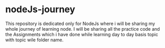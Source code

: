 # nodeJs-journey
This repository is dedicated only for NodeJs where i will be sharing my whole journey of learning node. I will be sharing all the practice code and the Assignments which i have done while learning day to day basis topic with topic wile folder name.
